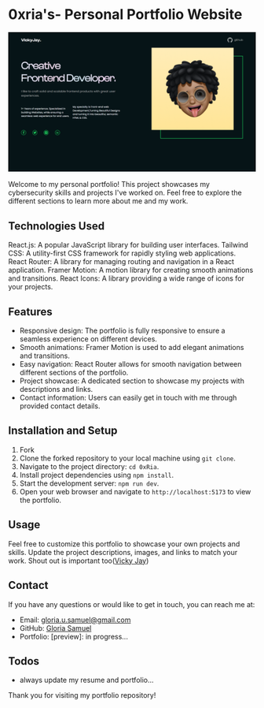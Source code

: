 # 0xria's- Personal Portfolio Website

![0xria's Portfolio Screenshot](./public/images/cover.png)

Welcome to my personal portfolio! This project showcases my cybersecurity skills and projects I've worked on. Feel free to explore the different sections to learn more about me and my work.

## Technologies Used

React.js: A popular JavaScript library for building user interfaces.
Tailwind CSS: A utility-first CSS framework for rapidly styling web applications.
React Router: A library for managing routing and navigation in a React application.
Framer Motion: A motion library for creating smooth animations and transitions.
React Icons: A library providing a wide range of icons for your projects.


## Features

- Responsive design: The portfolio is fully responsive to ensure a seamless experience on different devices.
- Smooth animations: Framer Motion is used to add elegant animations and transitions.
- Easy navigation: React Router allows for smooth navigation between different sections of the portfolio.
- Project showcase: A dedicated section to showcase my projects with descriptions and links.
- Contact information: Users can easily get in touch with me through provided contact details.

## Installation and Setup

1.  Fork
2.  Clone the forked repository to your local machine using `git clone`.
3.  Navigate to the project directory: `cd 0xRia`.
4.  Install project dependencies using `npm install`.
5.  Start the development server: `npm run dev`.
6.  Open your web browser and navigate to `http://localhost:5173` to view the portfolio.

## Usage

Feel free to customize this portfolio to showcase your own projects and skills. Update the project descriptions, images, and links to match your work. Shout out is important too([Vicky Jay](https://vickyjay.vercel.app/))

## Contact

If you have any questions or would like to get in touch, you can reach me at:

- Email: gloria.u.samuel@gmail.com
- GitHub: [Gloria Samuel](https://github.com/0xria)
- Portfolio: [preview]: in progress...

## Todos

- always update my resume and portfolio...

Thank you for visiting my portfolio repository!
